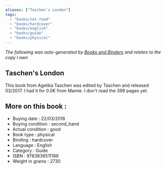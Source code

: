 ```yaml
---
aliases: ["Taschen's London"] 
tags: 
  - "books/not-read" 
  - "books/hardcover" 
  - "books/english"
  - "books/guide"
  - "books/physical"
---
```


_The following was auto-generated by [Books and Binders](Books%20and%20Binders.md) and relates to the copy I own_
## Taschen's London
This book from Agelika Taschen was edited by Taschen and released 03/2017. I had it for 0.0€ from Mamie. I don't read the 399 pages yet.

## More on this book :
- Buying date : 22/03/2018
- Buying condition : second_hand
- Actual condition : good
- Book type : physical
- Binding : hardcover
- Language : English
- Category : Guide
- ISBN : 9783836511186
- Weight in grams : 2730
